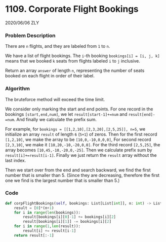 # 1109. Corporate Flight Bookings

2020/06/06 ZLY

### Problem Description

There are `n` flights, and they are labeled from `1` to `n`.

We have a list of flight bookings. The `i`-th booking `bookings[i] = [i, j, k]` means that we booked `k` seats from flights labeled `i` to `j` inclusive.

Return an array `answer` of length `n`, representing the number of seats booked on each flight in order of their label.



### Algorithm

The bruteforce method will exceed the time limit.

We consider only marking the start and end points. For one record in the bookings `[start,end,num]`, we let `result[start-1]+=num` and `result[end]-=num`. And finally we calculate the prefix sum.

For example, for `bookings = [[1,2,10],[2,3,20],[2,5,25]], n=5`, we initialize an array `result` of length `6` (`5+1`) of zeros. Then for the first record `[1,2,10]`, we make the array to be `[10,0,-10,0,0,0]`, For second record `[2,3,10]`, we make it `[10,20,-10,-20,0,0]`. For the third record `[2,5,25]`, the array becomes `[10,45,-10,-20,0,-25]`. Then we calculate prefix sum by `result[i]+=result[i-1]`. Finally we just return the `result` array without the last index.

Then we start over from the end and search backward, we find the first number that is smaller than 5. (Since they are decreasing, therefore the first one we find is the largest number that is smaller than 5.)



### Code

```python
def corpFlightBookings(self, bookings: List[List[int]], n: int) -> List[int]:
    result = [0]*(n+1)
    for i in range(len(bookings)):
        result[bookings[i][0]-1] += bookings[i][2]
        result[bookings[i][1]] -= bookings[i][2]
    for i in range(1,len(result)):
        result[i] += result[i-1]
    return result[:-1]
```